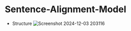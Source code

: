 # Sentence-Alignment-Model
- Structure
![Screenshot 2024-12-03 203116](https://github.com/user-attachments/assets/583f05d1-0275-4ba8-8a38-d3b594528e12)
